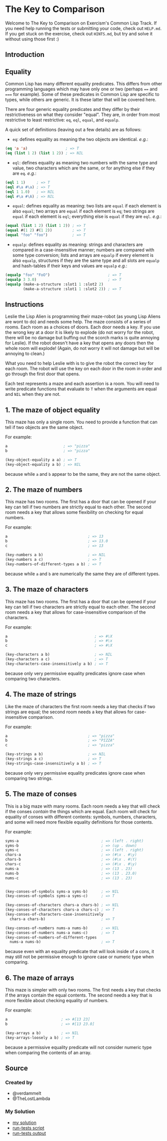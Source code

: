 # The Key to Comparison

Welcome to The Key to Comparison on Exercism's Common Lisp Track.
If you need help running the tests or submitting your code, check out `HELP.md`.
If you get stuck on the exercise, check out `HINTS.md`, but try and solve it without using those first :)

## Introduction

## Equality

Common Lisp has many different equality predicates.
This differs from other programming languages which may have only one or two (perhaps `==` and `===` for example).
Some of these predicates in Common Lisp are specific to types, while others are generic.
It is these latter that will be covered here.

There are four generic equality predicates and they differ by their restrictiveness on what they consider "equal".
They are, in order from most restrictive to least restrictive: `eq`, `eql`, `equal`, and `equalp`.

A quick set of definitions (leaving out a few details) are as follows:

- `eq`: defines equality as meaning the two objects are identical.
  _e.g._:

```lisp
(eq 'a 'a)                 ; => T
(eq (list 1 2) (list 1 2)) ; => NIL
```

- `eql`: defines equality as meaning two numbers with the same type and value, two characters which are the same,
  or for anything else if they are `eq`.
  _e.g._:

```lisp
(eql 1 1)     ; => T
(eql #\a #\a) ; => T
(eql 1 1.0)   ; => NIL
(eql #\a #\A) ; => NIL
```

- `equal`: defines equality as meaning: two lists are `equal` if each element is also `equal`; two arrays are `equal` if each element is `eq`; two strings are `equal` if each element is `eql`; everything else is `equal` if they are `eql`.
  _e.g._:

```lisp
(equal (list 1 2) (list 1 2)) ; => T
(equal #(1 2) #(1 2))         ; => T
(equal "foo" "foo")           ; => T
```

- `equalp`: defines equality as meaning: strings and characters are compared in a case-insensitive manner; numbers are compared with some type conversion; lists and arrays are `equalp` if every element is also `equalp`, structures if they are the same type and all slots are `equalp` and hash-tables if their keys and values are `equalp`
  _e.g._:

```lisp
(equalp "foo" "FoO")                          ; => T
(equalp 3 3.0)                                ; => T
(equalp (make-a-structure :slot1 1 :slot2 2) 
        (make-a-structure :slot1 1 :slot2 2)) ; => T
```

## Instructions

Leslie the Lisp Alien is programming their maze-robot (as young Lisp Aliens are wont to do) and needs some help. The maze consists of a series of rooms. Each room as a choices of doors. Each door needs a key. If you use the wrong key at a door it is likely to explode (do not worry for the robot, there will be no damage but buffing out the scorch marks is quite annoying for Leslie). If the robot doesn't have a key that opens any doors then the whole room will explode! (Again, do not worry it will not damage but will be annoying to clean.)

What you need to help Leslie with is to give the robot the correct key for each room. The robot will use the key on each door in the room in order and go through the first door that opens.

Each test represents a maze and each assertion is a room. You will need to write predicate functions that evaluate to `T` when the arguments are equal and `NIL` when they are not.

## 1. The maze of object equality

This maze has only a single room. You need to provide a function that can tell if two objects are the same object.

For example:

```lisp
a                         ; => "pizza"
b                         ; => "pizza"

(key-object-equality a a) ; => T
(key-object-equality a b) ; => NIL
```

because while `a` and `b` appear to be the same, they are not the same object.

## 2. The maze of numbers

This maze has two rooms. The first has a door that can be opened if your key can tell if two numbers are strictly equal to each other. The second room needs a key that allows some flexibility on checking for equal numbers.

For example:

```lisp
a                                    ; => 13
b                                    ; => 13.0
c                                    ; => 13

(key-numbers a b)                    ; => NIL
(key-numbers a c)                    ; => T
(key-numbers-of-different-types a b) ; => T
```

because while `a` and `b` are numerically the same they are of different types.

## 3. The maze of characters

This maze has two rooms. The first has a door that can be opened if your key can tell if two characters are strictly equal to each other. The second room needs a key that allows for case-insensitive comparison of the characters.

For example:

```lisp
a                                       ; => #\X
b                                       ; => #\x
c                                       ; => #\X

(key-characters a b)                    ; => NIL
(key-characters a c)                    ; => T
(key-characters-case-insensitively a b) ; => T
```

because only very permissive equality predicates ignore case when comparing two characters.

## 4. The maze of strings

Like the maze of characters the first room needs a key that checks if two strings are equal; the second room needs a key that allows for case-insensitive comparison.

For example:

```lisp
a                                    ; => "pizza"
b                                    ; => "PIZZA"
c                                    ; => "pizza"

(key-strings a b)                    ; => NIL
(key-strings a c)                    ; => T
(key-strings-case-insensitively a b) ; => T
```

because only very permissive equality predicates ignore case when comparing two strings.

## 5. The maze of conses

This is a big maze with many rooms. Each room needs a key that will check if the conses _contain_ the things which are equal. Each room will check for equality of conses with different contents: symbols, numbers, characters, and some will need more flexible equality definitions for those contents.

For example:

```lisp
syms-a                                     ; => (left . right)
syms-b                                     ; => (up . down)
syms-c                                     ; => (left . right)
chars-a                                    ; => (#\x . #\y)
chars-b                                    ; => (#\x . #\Y)
chars-c                                    ; => (#\x . #\y)
nums-a                                     ; => (13 . 23)
nums-b                                     ; => (13 . 23.0)
nums-c                                     ; => (13 . 23)


(key-conses-of-symbols syms-a syms-b)      ; => NIL
(key-conses-of-symbols syms-a syms-c)      ; => T

(key-conses-of-characters chars-a chars-b) ; => NIL
(key-conses-of-characters chars-a chars-c) ; => T
(key-conses-of-characters-case-insensitively 
  chars-a chars-b)                         ; => T

(key-conses-of-numbers nums-a nums-b)      ; => NIL
(key-conses-of-numbers nums-a nums-c)      ; => T
(key-conses-of-numbers-of-different-types 
  nums-a nums-b)                           ; => T
```

because even with an equality predicate that will look inside of a cons, it may still not be permissive enough to ignore case or numeric type when comparing.

## 6. The maze of arrays

This maze is simpler with only two rooms. The first needs a key that checks if the arrays contain the equal contents. The second needs a key that is more flexible about checking equality of numbers.

For example:

```lisp
a                        ; => #[13 23]
b                        ; => #[13 23.0]

(key-arrays a b)         ; => NIL
(key-arrays-loosely a b) ; => T
```

because a permissive equality predicate will not consider numeric type when comparing the contents of an array.

## Source

### Created by

- @verdammelt
- @TheLostLambda
### My Solution

- [my solution](./key-comparison.lisp)
- [run-tests script](./run-tests.lisp)
- [run-tests output](./run-tests-lisp.txt)

